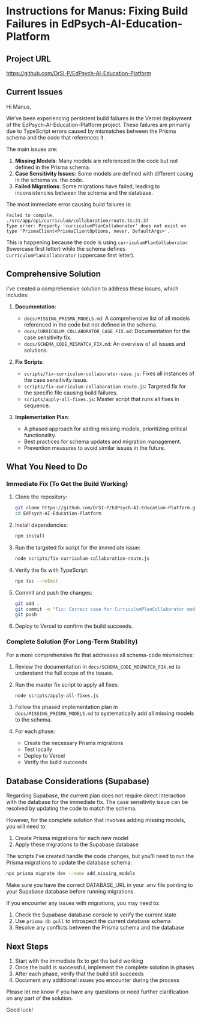# Instructions for Manus: Fixing Build Failures in EdPsych-AI-Education-Platform

## Project URL
https://github.com/DrSI-P/EdPsych-AI-Education-Platform

## Current Issues

Hi Manus,

We've been experiencing persistent build failures in the Vercel deployment of the EdPsych-AI-Education-Platform project. These failures are primarily due to TypeScript errors caused by mismatches between the Prisma schema and the code that references it.

The main issues are:

1. **Missing Models**: Many models are referenced in the code but not defined in the Prisma schema.
2. **Case Sensitivity Issues**: Some models are defined with different casing in the schema vs. the code.
3. **Failed Migrations**: Some migrations have failed, leading to inconsistencies between the schema and the database.

The most immediate error causing build failures is:

```
Failed to compile.
./src/app/api/curriculum/collaboration/route.ts:31:37
Type error: Property 'curriculumPlanCollaborator' does not exist on type 'PrismaClient<PrismaClientOptions, never, DefaultArgs>'.
```

This is happening because the code is using `curriculumPlanCollaborator` (lowercase first letter) while the schema defines `CurriculumPlanCollaborator` (uppercase first letter).

## Comprehensive Solution

I've created a comprehensive solution to address these issues, which includes:

1. **Documentation**:
   - `docs/MISSING_PRISMA_MODELS.md`: A comprehensive list of all models referenced in the code but not defined in the schema.
   - `docs/CURRICULUM_COLLABORATOR_CASE_FIX.md`: Documentation for the case sensitivity fix.
   - `docs/SCHEMA_CODE_MISMATCH_FIX.md`: An overview of all issues and solutions.

2. **Fix Scripts**:
   - `scripts/fix-curriculum-collaborator-case.js`: Fixes all instances of the case sensitivity issue.
   - `scripts/fix-curriculum-collaboration-route.js`: Targeted fix for the specific file causing build failures.
   - `scripts/apply-all-fixes.js`: Master script that runs all fixes in sequence.

3. **Implementation Plan**:
   - A phased approach for adding missing models, prioritizing critical functionality.
   - Best practices for schema updates and migration management.
   - Prevention measures to avoid similar issues in the future.

## What You Need to Do

### Immediate Fix (To Get the Build Working)

1. Clone the repository:
   ```bash
   git clone https://github.com/DrSI-P/EdPsych-AI-Education-Platform.git
   cd EdPsych-AI-Education-Platform
   ```

2. Install dependencies:
   ```bash
   npm install
   ```

3. Run the targeted fix script for the immediate issue:
   ```bash
   node scripts/fix-curriculum-collaboration-route.js
   ```

4. Verify the fix with TypeScript:
   ```bash
   npx tsc --noEmit
   ```

5. Commit and push the changes:
   ```bash
   git add .
   git commit -m "Fix: Correct case for CurriculumPlanCollaborator model"
   git push
   ```

6. Deploy to Vercel to confirm the build succeeds.

### Complete Solution (For Long-Term Stability)

For a more comprehensive fix that addresses all schema-code mismatches:

1. Review the documentation in `docs/SCHEMA_CODE_MISMATCH_FIX.md` to understand the full scope of the issues.

2. Run the master fix script to apply all fixes:
   ```bash
   node scripts/apply-all-fixes.js
   ```

3. Follow the phased implementation plan in `docs/MISSING_PRISMA_MODELS.md` to systematically add all missing models to the schema.

4. For each phase:
   - Create the necessary Prisma migrations
   - Test locally
   - Deploy to Vercel
   - Verify the build succeeds

## Database Considerations (Supabase)

Regarding Supabase, the current plan does not require direct interaction with the database for the immediate fix. The case sensitivity issue can be resolved by updating the code to match the schema.

However, for the complete solution that involves adding missing models, you will need to:

1. Create Prisma migrations for each new model
2. Apply these migrations to the Supabase database

The scripts I've created handle the code changes, but you'll need to run the Prisma migrations to update the database schema:

```bash
npx prisma migrate dev --name add_missing_models
```

Make sure you have the correct DATABASE_URL in your .env file pointing to your Supabase database before running migrations.

If you encounter any issues with migrations, you may need to:
1. Check the Supabase database console to verify the current state
2. Use `prisma db pull` to introspect the current database schema
3. Resolve any conflicts between the Prisma schema and the database

## Next Steps

1. Start with the immediate fix to get the build working
2. Once the build is successful, implement the complete solution in phases
3. After each phase, verify that the build still succeeds
4. Document any additional issues you encounter during the process

Please let me know if you have any questions or need further clarification on any part of the solution.

Good luck!